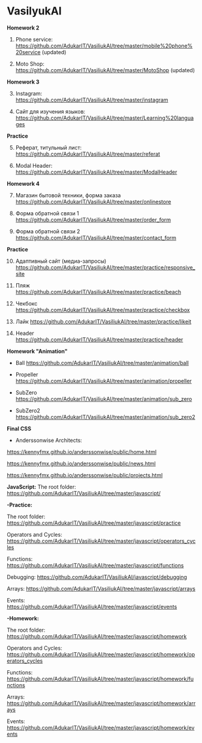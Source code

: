 # VasilyukAI

**Homework 2**

1. Phone service: <https://github.com/AdukarIT/VasiliukAI/tree/master/mobile%20phone%20service> (updated)

2. Moto Shop: <https://github.com/AdukarIT/VasiliukAI/tree/master/MotoShop> (updated)

**Homework 3**

3. Instagram: <https://github.com/AdukarIT/VasiliukAI/tree/master/instagram>

4. Сайт для изучения языков: <https://github.com/AdukarIT/VasiliukAI/tree/master/Learning%20languages>

**Practice**

5. Реферат, титульный лист: <https://github.com/AdukarIT/VasiliukAI/tree/master/referat>

6. Modal Header: <https://github.com/AdukarIT/VasiliukAI/tree/master/ModalHeader>

**Homework 4**

7. Магазин бытовой техники, форма заказа <https://github.com/AdukarIT/VasiliukAI/tree/master/onlinestore> 

8. Форма обратной связи 1 <https://github.com/AdukarIT/VasiliukAI/tree/master/order_form> 

9. Форма обратной связи 2 <https://github.com/AdukarIT/VasiliukAI/tree/master/contact_form>

**Practice**

10. Адаптивный сайт (медиа-запросы) <https://github.com/AdukarIT/VasiliukAI/tree/master/practice/responsive_site> 

11. Пляж <https://github.com/AdukarIT/VasiliukAI/tree/master/practice/beach>

12. Чекбокс <https://github.com/AdukarIT/VasiliukAI/tree/master/practice/checkbox>

13. Лайк <https://github.com/AdukarIT/VasiliukAI/tree/master/practice/likeit>

14. Header <https://github.com/AdukarIT/VasiliukAI/tree/master/practice/header>

**Homework "Animation"**

- Ball <https://github.com/AdukarIT/VasiliukAI/tree/master/animation/ball> 

- Propeller <https://github.com/AdukarIT/VasiliukAI/tree/master/animation/propeller> 

- SubZero <https://github.com/AdukarIT/VasiliukAI/tree/master/animation/sub_zero> 

- SubZero2 <https://github.com/AdukarIT/VasiliukAI/tree/master/animation/sub_zero2> 

**Final CSS**

- Anderssonwise Architects:

<https://kennyfmx.github.io/anderssonwise/public/home.html>

<https://kennyfmx.github.io/anderssonwise/public/news.html>

<https://kennyfmx.github.io/anderssonwise/public/projects.html>

**JavaScript:**
The root folder:
<https://github.com/AdukarIT/VasiliukAI/tree/master/javascript/>

**-Practice:**

The root folder: <https://github.com/AdukarIT/VasiliukAI/tree/master/javascript/practice>

Operators and Cycles: <https://github.com/AdukarIT/VasiliukAI/tree/master/javascript/operators_cycles>

Functions: <https://github.com/AdukarIT/VasiliukAI/tree/master/javascript/functions>

Debugging: <https://github.com/AdukarIT/VasiliukAI/javascript/debugging>

Arrays: <https://github.com/AdukarIT/VasiliukAI/tree/master/javascript/arrays>

Events: <https://github.com/AdukarIT/VasiliukAI/tree/master/javascript/events>


**-Homework:**

The root folder: <https://github.com/AdukarIT/VasiliukAI/tree/master/javascript/homework>

Operators and Cycles: <https://github.com/AdukarIT/VasiliukAI/tree/master/javascript/homework/operators_cycles>

Functions: <https://github.com/AdukarIT/VasiliukAI/tree/master/javascript/homework/functions>

Arrays: <https://github.com/AdukarIT/VasiliukAI/tree/master/javascript/homework/arrays>

Events: <https://github.com/AdukarIT/VasiliukAI/tree/master/javascript/homework/events>
